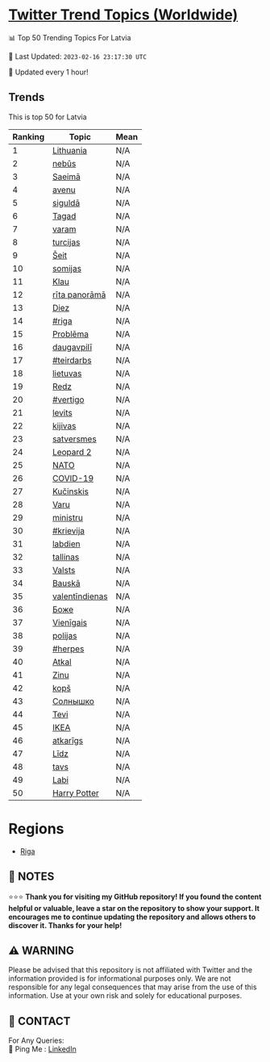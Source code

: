 [Twitter Trend Topics (Worldwide)](https://github.com/ErcinDedeoglu/Twitter-Trend-Topics)
==========


📊 Top 50 Trending Topics For Latvia

📆 Last Updated: `2023-02-16 23:17:30 UTC`

🔧 Updated every 1 hour!


## Trends

This is top 50 for Latvia

| Ranking | Topic | Mean |
| ------- | ------------ | ------------ |
| 1 | [Lithuania](http://twitter.com/search?q=Lithuania) | N/A |
| 2 | [nebūs](http://twitter.com/search?q=neb%c5%abs) | N/A |
| 3 | [Saeimā](http://twitter.com/search?q=Saeim%c4%81) | N/A |
| 4 | [avenu](http://twitter.com/search?q=avenu) | N/A |
| 5 | [siguldā](http://twitter.com/search?q=siguld%c4%81) | N/A |
| 6 | [Tagad](http://twitter.com/search?q=Tagad) | N/A |
| 7 | [varam](http://twitter.com/search?q=varam) | N/A |
| 8 | [turcijas](http://twitter.com/search?q=turcijas) | N/A |
| 9 | [Šeit](http://twitter.com/search?q=%c5%a0eit) | N/A |
| 10 | [somijas](http://twitter.com/search?q=somijas) | N/A |
| 11 | [Klau](http://twitter.com/search?q=Klau) | N/A |
| 12 | [rīta panorāmā](http://twitter.com/search?q=r%c4%abta+panor%c4%81m%c4%81) | N/A |
| 13 | [Diez](http://twitter.com/search?q=Diez) | N/A |
| 14 | [#riga](http://twitter.com/search?q=%23riga) | N/A |
| 15 | [Problēma](http://twitter.com/search?q=Probl%c4%93ma) | N/A |
| 16 | [daugavpilī](http://twitter.com/search?q=daugavpil%c4%ab) | N/A |
| 17 | [#teirdarbs](http://twitter.com/search?q=%23teirdarbs) | N/A |
| 18 | [lietuvas](http://twitter.com/search?q=lietuvas) | N/A |
| 19 | [Redz](http://twitter.com/search?q=Redz) | N/A |
| 20 | [#vertigo](http://twitter.com/search?q=%23vertigo) | N/A |
| 21 | [levits](http://twitter.com/search?q=levits) | N/A |
| 22 | [kijivas](http://twitter.com/search?q=kijivas) | N/A |
| 23 | [satversmes](http://twitter.com/search?q=satversmes) | N/A |
| 24 | [Leopard 2](http://twitter.com/search?q=Leopard+2) | N/A |
| 25 | [NATO](http://twitter.com/search?q=NATO) | N/A |
| 26 | [COVID-19](http://twitter.com/search?q=COVID-19) | N/A |
| 27 | [Kučinskis](http://twitter.com/search?q=Ku%c4%8dinskis) | N/A |
| 28 | [Varu](http://twitter.com/search?q=Varu) | N/A |
| 29 | [ministru](http://twitter.com/search?q=ministru) | N/A |
| 30 | [#krievija](http://twitter.com/search?q=%23krievija) | N/A |
| 31 | [labdien](http://twitter.com/search?q=labdien) | N/A |
| 32 | [tallinas](http://twitter.com/search?q=tallinas) | N/A |
| 33 | [Valsts](http://twitter.com/search?q=Valsts) | N/A |
| 34 | [Bauskā](http://twitter.com/search?q=Bausk%c4%81) | N/A |
| 35 | [valentīndienas](http://twitter.com/search?q=valent%c4%abndienas) | N/A |
| 36 | [Боже](http://twitter.com/search?q=%d0%91%d0%be%d0%b6%d0%b5) | N/A |
| 37 | [Vienīgais](http://twitter.com/search?q=Vien%c4%abgais) | N/A |
| 38 | [polijas](http://twitter.com/search?q=polijas) | N/A |
| 39 | [#herpes](http://twitter.com/search?q=%23herpes) | N/A |
| 40 | [Atkal](http://twitter.com/search?q=Atkal) | N/A |
| 41 | [Zinu](http://twitter.com/search?q=Zinu) | N/A |
| 42 | [kopš](http://twitter.com/search?q=kop%c5%a1) | N/A |
| 43 | [Солнышко](http://twitter.com/search?q=%d0%a1%d0%be%d0%bb%d0%bd%d1%8b%d1%88%d0%ba%d0%be) | N/A |
| 44 | [Tevi](http://twitter.com/search?q=Tevi) | N/A |
| 45 | [IKEA](http://twitter.com/search?q=IKEA) | N/A |
| 46 | [atkarīgs](http://twitter.com/search?q=atkar%c4%abgs) | N/A |
| 47 | [Līdz](http://twitter.com/search?q=L%c4%abdz) | N/A |
| 48 | [tavs](http://twitter.com/search?q=tavs) | N/A |
| 49 | [Labi](http://twitter.com/search?q=Labi) | N/A |
| 50 | [Harry Potter](http://twitter.com/search?q=Harry+Potter) | N/A |



# Regions

* [Riga](</Latvia/Riga.md>)



## 📝 NOTES

⭐⭐⭐ **Thank you for visiting my GitHub repository! If you found the content helpful or valuable, leave a star on the repository to show your support. It encourages me to continue updating the repository and allows others to discover it. Thanks for your help!**


## ⚠️ WARNING

Please be advised that this repository is not affiliated with Twitter and the information provided is for informational purposes only. We are not responsible for any legal consequences that may arise from the use of this information. Use at your own risk and solely for educational purposes.


## 📨 CONTACT

 For Any Queries:  
            🏓 Ping Me : [LinkedIn](https://www.linkedin.com/in/ercindedeoglu/)
